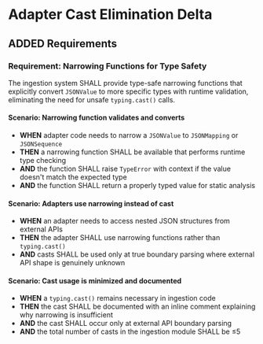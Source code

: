 # Adapter Cast Elimination Delta

## ADDED Requirements

### Requirement: Narrowing Functions for Type Safety

The ingestion system SHALL provide type-safe narrowing functions that explicitly convert `JSONValue` to more specific types with runtime validation, eliminating the need for unsafe `typing.cast()` calls.

#### Scenario: Narrowing function validates and converts

- **WHEN** adapter code needs to narrow a `JSONValue` to `JSONMapping` or `JSONSequence`
- **THEN** a narrowing function SHALL be available that performs runtime type checking
- **AND** the function SHALL raise `TypeError` with context if the value doesn't match the expected type
- **AND** the function SHALL return a properly typed value for static analysis

#### Scenario: Adapters use narrowing instead of cast

- **WHEN** an adapter needs to access nested JSON structures from external APIs
- **THEN** the adapter SHALL use narrowing functions rather than `typing.cast()`
- **AND** casts SHALL be used only at true boundary parsing where external API shape is genuinely unknown

#### Scenario: Cast usage is minimized and documented

- **WHEN** a `typing.cast()` remains necessary in ingestion code
- **THEN** the cast SHALL be documented with an inline comment explaining why narrowing is insufficient
- **AND** the cast SHALL occur only at external API boundary parsing
- **AND** the total number of casts in the ingestion module SHALL be ≤5
